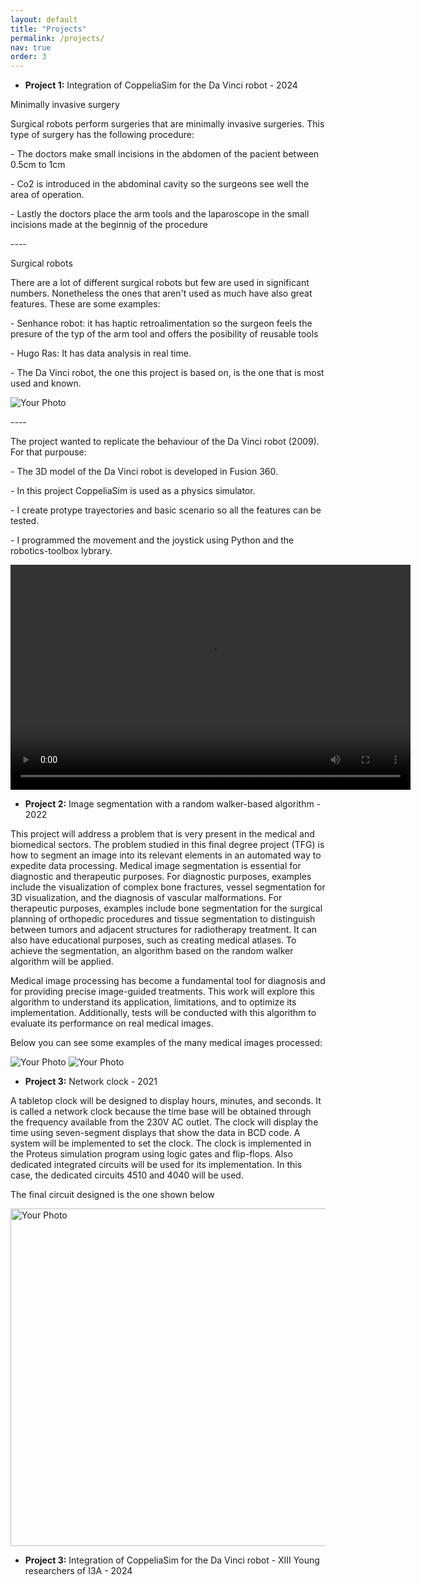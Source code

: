 ```yaml
---
layout: default
title: "Projects"
permalink: /projects/
nav: true
order: 3
---
```


<div class="home-intro">
  <div class="right-columns">
   <div class="projects-column">
      <ul>
        <li><strong>Project 1:</strong> Integration of CoppeliaSim for the Da Vinci robot - 2024</li>
      </ul>
      <p>Minimally invasive surgery</p>
      <p>Surgical robots perform surgeries that are minimally invasive surgeries. This type of surgery has the following procedure:</p>
      <p>- The doctors make small incisions in the abdomen of the pacient between 0.5cm to 1cm </p>
      <p>- Co2 is introduced in the abdominal cavity so the surgeons see well the area of operation.</p>
      <p>- Lastly the doctors place the arm tools and the laparoscope in the small incisions made at the beginnig of the procedure</p>
      <p> ----</p>
      <p>Surgical robots</p>
      <p>There are a lot of different surgical robots but few are used in significant numbers. Nonetheless the ones that aren't used as much have also great features. These are some examples:</p>
      <p>- Senhance robot: it has haptic retroalimentation so the surgeon feels the presure of the typ of the arm tool and offers the posibility of reusable tools</p>
      <p>- Hugo Ras: It has data analysis in real time.</p>
      <p>- The Da Vinci robot, the one this project is based on, is the one that is most used and known.</p>
      <img src="{{ '/assets/images/davinci.png' | relative_url }}" alt="Your Photo">
      <p> ----</p>
      <p>The project wanted to replicate the behaviour of the Da Vinci robot (2009). For that purpouse:</p>
      <p>- The 3D model of the Da Vinci robot is developed in Fusion 360.</p>
      <p>- In this project CoppeliaSim is used as a physics simulator.</p>
      <p>- I create protype trayectories and basic scenario so all the features can be tested.</p>
      <p>- I programmed the movement and the joystick using Python and the robotics-toolbox lybrary.</p>
      <video width="640" height="360" controls>
        <source src="{{ '/assets/videos/videodavinci.mp4' | relative_url }}" type="video/mp4">
        Tu navegador no soporta la etiqueta de video.
      </video>
    </div>
    <div class="projects-column">
      <ul>
        <li><strong>Project 2:</strong> Image segmentation with a random walker-based algorithm - 2022</li>
      </ul>
      <p>This project will address a problem that is very present in the medical and biomedical sectors. The problem studied in this final degree project (TFG) is how to segment an image into its relevant elements in an automated way to expedite data processing. Medical image segmentation is essential for diagnostic and therapeutic purposes. For diagnostic purposes, examples include the visualization of complex bone fractures, vessel segmentation for 3D visualization, and the diagnosis of vascular malformations. For therapeutic purposes, examples include bone segmentation for the surgical planning of orthopedic procedures and tissue segmentation to distinguish between tumors and adjacent structures for radiotherapy treatment. It can also have educational purposes, such as creating medical atlases. To achieve the segmentation, an algorithm based on the random walker algorithm will be applied.</p>
      <p>Medical image processing has become a fundamental tool for diagnosis and for providing precise image-guided treatments. This work will explore this algorithm to understand its application, limitations, and to optimize its implementation. Additionally, tests will be conducted with this algorithm to evaluate its performance on real medical images.</p>
       <p>Below you can see some examples of the many medical images processed:</p>
    <img src="{{ '/assets/images/segmentacion.png' | relative_url }}" alt="Your Photo">
    <img src="{{ '/assets/images/segmentacion2.png' | relative_url }}" alt="Your Photo">
    </div>
    <div class="projects-column">
      <ul>
        <li><strong>Project 3:</strong> Network clock - 2021</li>
      </ul>
      <p>A tabletop clock will be designed to display hours, minutes, and seconds. It is called a network clock because the time base will be obtained through the frequency available from the 230V AC outlet. The clock will display the time using seven-segment displays that show the data in BCD code. A system will be implemented to set the clock. The clock is implemented in the Proteus simulation program using logic gates and flip-flops. Also dedicated integrated circuits will be used for its implementation. In this case, the dedicated circuits 4510 and 4040 will be used.</object></p>
      <p>The final circuit designed is the one shown below</p>
      <img src="{{ '/assets/images/reloj.png' | relative_url }}" height="540px" alt="Your Photo">
    </div>
    <div class="projects-column">
      <ul>
        <li><strong>Project 3:</strong> Integration of CoppeliaSim for the Da Vinci robot - XIII Young researchers of I3A - 2024</li>
      </ul>
      <p><object data="{{ 'assets/files/poster.pdf' | relative_url }}" height="100%" width="100%"></object></p>
    </div>
  </div>
</div>
